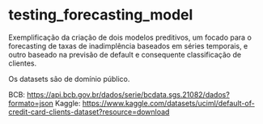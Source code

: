 # testing_forecasting_model

Exemplificação da criação de dois modelos preditivos, um focado para o forecasting de taxas de inadimplência baseados em séries temporais, e outro baseado na previsão de default e consequente classificação de clientes.

Os datasets são de domínio público.

BCB: https://api.bcb.gov.br/dados/serie/bcdata.sgs.21082/dados?formato=json
Kaggle: https://www.kaggle.com/datasets/uciml/default-of-credit-card-clients-dataset?resource=download
